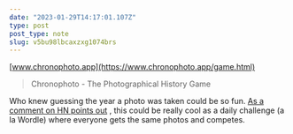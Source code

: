 ```yaml
---
date: "2023-01-29T14:17:01.107Z"
type: post 
post_type: note
slug: v5bu98lbcaxzxg1074brs
---
```

 [www.chronophoto.app](https://www.chronophoto.app/game.html)

> Chronophoto - The Photographical History Game

Who knew guessing the year a photo was taken could be so fun. [As a comment on HN points out](https://news.ycombinator.com/item?id=34563337) , this could be really cool as a daily challenge (a la Wordle) where everyone gets the same photos and competes. 
